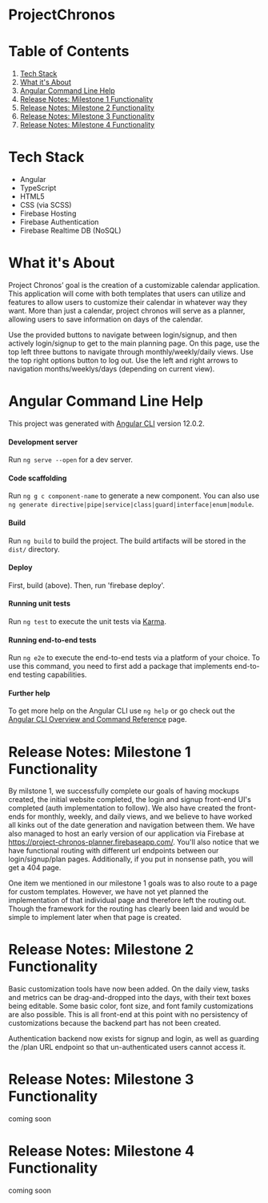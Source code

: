 # ProjectChronos

# Table of Contents

1. [Tech Stack](#tech-stack)
2. [What it's About](#what-its-about)
3. [Angular Command Line Help](#angular-command-line-help)
4. [Release Notes: Milestone 1 Functionality](#release-notes-milestone-1-functionality)
5. [Release Notes: Milestone 2 Functionality](#release-notes-milestone-2-functionality)
6. [Release Notes: Milestone 3 Functionality](#release-notes-milestone-3-functionality)
7. [Release Notes: Milestone 4 Functionality](#release-notes-milestone-4-functionality)

# Tech Stack

-  Angular
-  TypeScript
-  HTML5
-  CSS (via SCSS)
-  Firebase Hosting
-  Firebase Authentication
-  Firebase Realtime DB (NoSQL)

# What it's About

Project Chronos’ goal is the creation of a customizable calendar application. This application will come with both templates that users can utilize and features to allow users to customize their calendar in whatever way they want. More than just a calendar, project chronos will serve as a planner, allowing users to save information on days of the calendar.

Use the provided buttons to navigate between login/signup, and then actively login/signup to get to the main planning page. On this page, use the top left three buttons to navigate through monthly/weekly/daily views. Use the top right options button to log out. Use the left and right arrows to navigation months/weeklys/days (depending on current view).

# Angular Command Line Help

This project was generated with [Angular CLI](https://github.com/angular/angular-cli) version 12.0.2.

#### Development server

Run `ng serve --open` for a dev server.

#### Code scaffolding

Run `ng g c component-name` to generate a new component. You can also use `ng generate directive|pipe|service|class|guard|interface|enum|module`.

#### Build

Run `ng build` to build the project. The build artifacts will be stored in the `dist/` directory.

#### Deploy
First, build (above).
Then, run 'firebase deploy'.

#### Running unit tests

Run `ng test` to execute the unit tests via [Karma](https://karma-runner.github.io).

#### Running end-to-end tests

Run `ng e2e` to execute the end-to-end tests via a platform of your choice. To use this command, you need to first add a package that implements end-to-end testing capabilities.

#### Further help

To get more help on the Angular CLI use `ng help` or go check out the [Angular CLI Overview and Command Reference](https://angular.io/cli) page.

# Release Notes: Milestone 1 Functionality

By milstone 1, we successfully complete our goals of having mockups created, the initial website completed, the login and signup front-end UI's completed (auth implementation to follow). We also have created the front-ends for monthly, weekly, and daily views, and we believe to have worked all kinks out of the date generation and navigation between them. We have also managed to host an early version of our application via Firebase at https://project-chronos-planner.firebaseapp.com/. You'll also notice that we have functional routing with different url endpoints between our login/signup/plan pages. Additionally, if you put in nonsense path, you will get a 404 page.

One item we mentioned in our milestone 1 goals was to also route to a page for custom templates. However, we have not yet planned the implementation of that individual page and therefore left the routing out. Though the framework for the routing has clearly been laid and would be simple to implement later when that page is created.


# Release Notes: Milestone 2 Functionality

Basic customization tools have now been added. On the daily view, tasks and metrics can be drag-and-dropped into the days, with their text boxes being editable. Some basic color, font size, and font family customizations are also possible. This is all front-end at this point with no persistency of customizations because the backend part has not been created.

Authentication backend now exists for signup and login, as well as guarding the /plan URL endpoint so that un-authenticated users cannot access it.


# Release Notes: Milestone 3 Functionality

coming soon
 
 
# Release Notes: Milestone 4 Functionality

coming soon
